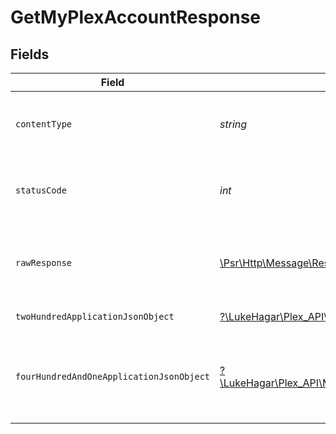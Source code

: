 # GetMyPlexAccountResponse


## Fields

| Field                                                                                                                                      | Type                                                                                                                                       | Required                                                                                                                                   | Description                                                                                                                                |
| ------------------------------------------------------------------------------------------------------------------------------------------ | ------------------------------------------------------------------------------------------------------------------------------------------ | ------------------------------------------------------------------------------------------------------------------------------------------ | ------------------------------------------------------------------------------------------------------------------------------------------ |
| `contentType`                                                                                                                              | *string*                                                                                                                                   | :heavy_check_mark:                                                                                                                         | HTTP response content type for this operation                                                                                              |
| `statusCode`                                                                                                                               | *int*                                                                                                                                      | :heavy_check_mark:                                                                                                                         | HTTP response status code for this operation                                                                                               |
| `rawResponse`                                                                                                                              | [\Psr\Http\Message\ResponseInterface](https://www.php-fig.org/psr/psr-7/#33-psrhttpmessageresponseinterface)                               | :heavy_check_mark:                                                                                                                         | Raw HTTP response; suitable for custom response parsing                                                                                    |
| `twoHundredApplicationJsonObject`                                                                                                          | [?\LukeHagar\Plex_API\Models\Operations\GetMyPlexAccountResponseBody](../../Models/Operations/GetMyPlexAccountResponseBody.md)             | :heavy_minus_sign:                                                                                                                         | MyPlex Account                                                                                                                             |
| `fourHundredAndOneApplicationJsonObject`                                                                                                   | [?\LukeHagar\Plex_API\Models\Operations\GetMyPlexAccountServerResponseBody](../../Models/Operations/GetMyPlexAccountServerResponseBody.md) | :heavy_minus_sign:                                                                                                                         | Unauthorized - Returned if the X-Plex-Token is missing from the header or query.                                                           |